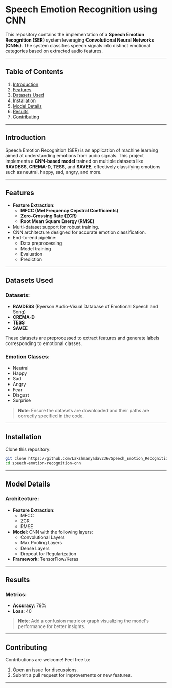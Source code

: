 
# Speech Emotion Recognition using CNN

This repository contains the implementation of a **Speech Emotion Recognition (SER)** system leveraging **Convolutional Neural Networks (CNNs)**. The system classifies speech signals into distinct emotional categories based on extracted audio features.

---

## Table of Contents

1. [Introduction](#introduction)
2. [Features](#features)
3. [Datasets Used](#datasets-used)
4. [Installation](#installation)
5. [Model Details](#model-details)
6. [Results](#results)
7. [Contributing](#contributing)

---

## Introduction

Speech Emotion Recognition (SER) is an application of machine learning aimed at understanding emotions from audio signals. This project implements a **CNN-based model** trained on multiple datasets like **RAVDESS**, **CREMA-D**, **TESS**, and **SAVEE**, effectively classifying emotions such as neutral, happy, sad, angry, and more.

---

## Features

- **Feature Extraction**:
  - **MFCC (Mel Frequency Cepstral Coefficients)**
  - **Zero-Crossing Rate (ZCR)**
  - **Root Mean Square Energy (RMSE)**
- Multi-dataset support for robust training.
- CNN architecture designed for accurate emotion classification.
- End-to-end pipeline:
  - Data preprocessing
  - Model training
  - Evaluation
  - Prediction

---

## Datasets Used

### Datasets:
- **RAVDESS** (Ryerson Audio-Visual Database of Emotional Speech and Song)
- **CREMA-D**
- **TESS**
- **SAVEE**

These datasets are preprocessed to extract features and generate labels corresponding to emotional classes.

### Emotion Classes:
- Neutral
- Happy
- Sad
- Angry
- Fear
- Disgust
- Surprise

> **Note**: Ensure the datasets are downloaded and their paths are correctly specified in the code.

---

## Installation
Clone this repository:
   ```bash
   git clone https://github.com/Lakshmanyadav236/Speech_Emotion_Recognition_CNN.git
   cd speech-emotion-recognition-cnn
   ```

---

## Model Details

### Architecture:
- **Feature Extraction**:
  - MFCC
  - ZCR
  - RMSE
- **Model**: CNN with the following layers:
  - Convolutional Layers
  - Max Pooling Layers
  - Dense Layers
  - Dropout for Regularization
- **Framework**: TensorFlow/Keras

---

## Results

### Metrics:
- **Accuracy**: 79%
- **Loss**: 40

> **Note**: Add a confusion matrix or graph visualizing the model's performance for better insights.

---

## Contributing

Contributions are welcome! Feel free to:
1. Open an issue for discussions.
2. Submit a pull request for improvements or new features.

---
